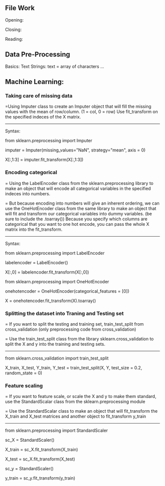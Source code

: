 ## File Work
Opening:
  
Closing:

Reading:

## Data Pre-Processing
  Basics:
    Text Strings: 
      text = array of characters
      ...
## Machine Learning:

### Taking care of missing data

  =Using Imputer class to create an Imputer object that will fill the missing values with the mean of row/column. (1 = col, 0 = row) Use fit_transform on the specified indeces of the X matrix.

---------------------------------

Syntax:

from sklearn.preprocessing import Imputer

imputer = Imputer(missing_values="NaN", strategy="mean", axis = 0)

X[:,1:3] = imputer.fit_transform(X[:,1:3])

### Encoding categorical

  = Using the LabelEncoder class from the sklearn.preprocessing library to make an object that will encode all categorical variables in the specified indeces into numbers. 
  
  = But because encoding into numbers will give an inherent ordering, we can use the OneHotEncoder class from the same library to make an object that will fit and transform our categorical variables into dummy variables. (be sure to include the .toarray()) Because you specify which columns are categorical that you want to one hot encode, you can pass the whole X matrix into the fit_transform.

---------------------------------

Syntax:

from sklearn.preprocessing import LabelEncoder

labelencoder = LabelEncoder()

X[:,0] = labelencoder.fit_transform(X[:,0])


from sklearn.preprocessing import OneHotEncoder

onehotencoder = OneHotEncoder(categorical_features = [0])

X = onehotencoder.fit_transform(X).toarray()

### Splitting the dataset into Traning and Testing set
  
  = If you want to split the testing and training set, train_test_split from cross_validation (only preprocessing code from cross_validation)

  = Use the train_test_split class from the library sklearn.cross_validation to split the X and y into the training and testing sets.

-----------------------------------------

from sklearn.cross_validation import train_test_split

X_train, X_test, Y_train, Y_test = train_test_split(X, Y, test_size = 0.2, random_state = 0)

### Feature scaling

  = If you want to feature scale, or scale the X and y to make them standard, use the StandardScalar class from the sklearn.preprocessing module

  = Use the StandardScalar class to make an object that will fit_transform the X_train and X_test matrices and another object to fit_transform y_train
  
------------------------------------------

from sklearn.preprocessing import StandardScaler

sc_X = StandardScaler()

X_train = sc_X.fit_transform(X_train)

X_test = sc_X.fit_transform(X_test)

sc_y = StandardScaler()

y_train = sc_y.fit_transform(y_train)

